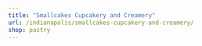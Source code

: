 ```yaml
---
title: "Smallcakes Cupcakery and Creamery"
url: /indianapolis/smallcakes-cupcakery-and-creamery/
shop: pastry
---
```

